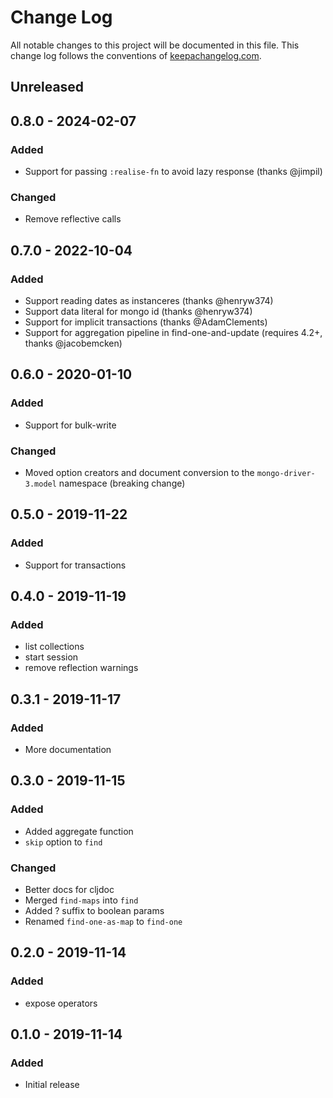 # Change Log
All notable changes to this project will be documented in this file. This change log follows the conventions of [keepachangelog.com](http://keepachangelog.com/).

## Unreleased

## 0.8.0 - 2024-02-07
### Added
- Support for passing `:realise-fn` to avoid lazy response (thanks @jimpil)

### Changed
- Remove reflective calls

## 0.7.0 - 2022-10-04
### Added
- Support reading dates as instanceres (thanks @henryw374)
- Support data literal for mongo id (thanks @henryw374)
- Support for implicit transactions (thanks @AdamClements)
- Support for aggregation pipeline in find-one-and-update (requires 4.2+, thanks @jacobemcken)

## 0.6.0 - 2020-01-10
### Added
- Support for bulk-write

### Changed
- Moved option creators and document conversion to the `mongo-driver-3.model` namespace (breaking change)

## 0.5.0 - 2019-11-22
### Added
- Support for transactions

## 0.4.0 - 2019-11-19
### Added
- list collections
- start session
- remove reflection warnings

## 0.3.1 - 2019-11-17
### Added
- More documentation

## 0.3.0 - 2019-11-15
### Added
- Added aggregate function
- `skip` option to `find`

### Changed
- Better docs for cljdoc
- Merged `find-maps` into `find`
- Added ? suffix to boolean params
- Renamed `find-one-as-map` to `find-one`

## 0.2.0 - 2019-11-14
### Added
- expose operators

## 0.1.0 - 2019-11-14
### Added
- Initial release